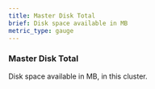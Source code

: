 ```yaml
---
title: Master Disk Total
brief: Disk space available in MB
metric_type: gauge
---
```

### Master Disk Total

Disk space available in MB, in this cluster.
